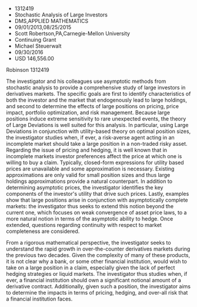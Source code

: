 
* 1312419
* Stochastic Analysis of Large Investors
* DMS,APPLIED MATHEMATICS
* 09/01/2013,08/25/2015
* Scott Robertson,PA,Carnegie-Mellon University
* Continuing Grant
* Michael Steuerwalt
* 09/30/2016
* USD 146,556.00

Robinson 1312419

The investigator and his colleagues use asymptotic methods from stochastic
analysis to provide a comprehensive study of large investors in derivatives
markets. The specific goals are first to identify characteristics of both the
investor and the market that endogenously lead to large holdings, and second to
determine the effects of large positions on pricing, price impact, portfolio
optimization, and risk management. Because large positions induce extreme
sensitivity to rare unexpected events, the theory of Large Deviations is well
suited for this analysis. In particular, using Large Deviations in conjunction
with utility-based theory on optimal position sizes, the investigator studies
when, if ever, a risk-averse agent acting in an incomplete market should take a
large position in a non-traded risky asset. Regarding the issue of pricing and
hedging, it is well known that in incomplete markets investor preferences affect
the price at which one is willing to buy a claim. Typically, closed-form
expressions for utility based prices are unavailable and some approximation is
necessary. Existing approximations are only valid for small position sizes and
thus large holdings approximations provide a natural counterpart. In addition to
determining asymptotic prices, the investigator identifies the key components of
the investor's utility that drive such prices. Lastly, examples show that large
positions arise in conjunction with asymptotically complete markets: the
investigator thus seeks to extend this notion beyond the current one, which
focuses on weak convergence of asset price laws, to a more natural notion in
terms of the asymptotic ability to hedge. Once extended, questions regarding
continuity with respect to market completeness are considered.

From a rigorous mathematical perspective, the investigator seeks to understand
the rapid growth in over-the-counter derivatives markets during the previous two
decades. Given the complexity of many of these products, it is not clear why a
bank, or some other financial institution, would wish to take on a large
position in a claim, especially given the lack of perfect hedging strategies or
liquid markets. The investigator thus studies when, if ever, a financial
institution should own a significant notional amount of a derivative contract.
Additionally, given such a position, the investigator aims to determine the
impacts in terms of pricing, hedging, and over-all risk that a financial
institution faces.

